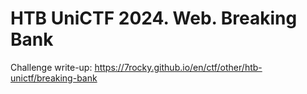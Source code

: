 # HTB UniCTF 2024. Web. Breaking Bank

Challenge write-up: https://7rocky.github.io/en/ctf/other/htb-unictf/breaking-bank
